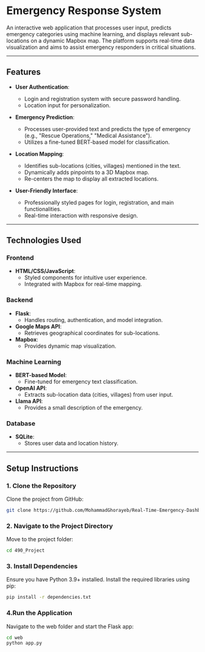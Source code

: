 # **Emergency Response System**

An interactive web application that processes user input, predicts emergency categories using machine learning, and displays relevant sub-locations on a dynamic Mapbox map. The platform supports real-time data visualization and aims to assist emergency responders in critical situations.

---

## **Features**
- **User Authentication**:
  - Login and registration system with secure password handling.
  - Location input for personalization.

- **Emergency Prediction**:
  - Processes user-provided text and predicts the type of emergency (e.g., "Rescue Operations," "Medical Assistance").
  - Utilizes a fine-tuned BERT-based model for classification.

- **Location Mapping**:
  - Identifies sub-locations (cities, villages) mentioned in the text.
  - Dynamically adds pinpoints to a 3D Mapbox map.
  - Re-centers the map to display all extracted locations.

- **User-Friendly Interface**:
  - Professionally styled pages for login, registration, and main functionalities.
  - Real-time interaction with responsive design.

---

## **Technologies Used**
### **Frontend**
- **HTML/CSS/JavaScript**:
  - Styled components for intuitive user experience.
  - Integrated with Mapbox for real-time mapping.

### **Backend**
- **Flask**:
  - Handles routing, authentication, and model integration.
- **Google Maps API**:
  - Retrieves geographical coordinates for sub-locations.
- **Mapbox**:
  - Provides dynamic map visualization.

### **Machine Learning**
- **BERT-based Model**:
  - Fine-tuned for emergency text classification.
- **OpenAI API**:
  - Extracts sub-location data (cities, villages) from user input.
- **Llama API**:
  - Provides a small description of the emergency.

### **Database**
- **SQLite**:
  - Stores user data and location history.

---

## **Setup Instructions**

### **1. Clone the Repository**
Clone the project from GitHub:
```bash
git clone https://github.com/MohammadGhorayeb/Real-Time-Emergency-Dashboard
```

### **2. Navigate to the Project Directory**
Move to the project folder:
```bash
cd 490_Project
```

### **3. Install Dependencies**
Ensure you have Python 3.9+ installed. Install the required libraries using pip:
```bash
pip install -r dependencies.txt
```

### **4.Run the Application**
Navigate to the web folder and start the Flask app:
```bash
cd web
python app.py
```




